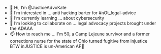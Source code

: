 - 👋 Hi, I’m @JusticeAdvoKate
- 👀 I’m interested in ... anti hacking barter for #nOt_legal-advice
- 🌱 I’m currently learning ... about cybersecurity
- 💞️ I’m looking to collaborate on ... legal advocacy projects brought under the ADAAA
- 📫 How to reach me ... I'm 50, a Camp Lejeune survivor and a former corrections nurse for the state of Ohio turned fugitive from injustice 
BTW inJUSTICE is un-American AF💯
<!---
JusticeAdvoKate/JusticeAdvoKate is a ✨ special ✨ repository because its `README.md` (this file) appears on your GitHub profile.
You can click the Preview link to take a look at your changes.
--->
